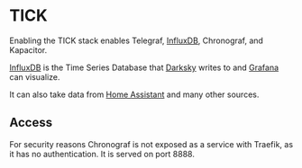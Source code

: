 # TICK

Enabling the TICK stack enables Telegraf, [InfluxDB](https://www.influxdata.com/time-series-platform/influxdb/), Chronograf, and Kapacitor.

[InfluxDB](https://www.influxdata.com/time-series-platform/influxdb/) is the Time Series Database that [Darksky](/software/darksky) writes to and [Grafana](/software/grafana) can visualize.

It can also take data from [Home Assistant](/software/homeassistant) and many other sources.

## Access

For security reasons Chronograf is not exposed as a service with Traefik, as it has no authentication. It is served on port 8888.
